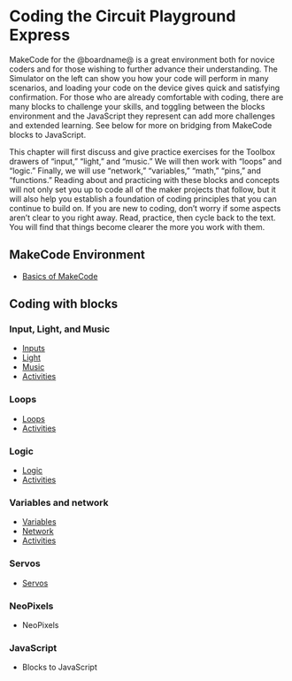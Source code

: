 # Coding the Circuit Playground Express

MakeCode for the @boardname@ is a great environment both for novice coders and for those wishing to further advance their understanding. The Simulator on the left can show you how your code will perform in many scenarios, and loading your code on the device gives quick and satisfying confirmation. For those who are already comfortable with coding, there are many blocks to challenge your skills, and toggling between the blocks environment and the JavaScript they represent can add more challenges and extended learning. See below for more on bridging from MakeCode blocks to JavaScript. 

This chapter will first discuss and give practice exercises for the Toolbox drawers of “input,” “light,” and “music.” We will then work with “loops” and “logic.” Finally, we will use “network,” “variables,” “math,” “pins,” and “functions.” Reading about and practicing with these blocks and concepts will not only set you up to code all of the maker projects that follow, but it will also help you establish a foundation of coding principles that you can continue to build on. If you are new to coding, don’t worry if some aspects aren’t clear to you right away. Read, practice, then cycle back to the text. You will find that things become clearer the more you work with them.

## MakeCode Environment

* [Basics of MakeCode](/courses/making/coding/basics)

## Coding with blocks

### Input, Light, and Music

* [Inputs](/courses/making/coding/inputs)
* [Light](/courses/making/coding/light)
* [Music](/courses/making/coding/music)
* [Activities](/courses/making/coding/activities-1)

### Loops

* [Loops](/courses/making/coding/loops)
* [Activities](/courses/making/coding/activities-2)

### Logic

* [Logic](/courses/making/coding/logic)
* [Activities](/courses/making/coding/activities-3)

### Variables and network

* [Variables](/courses/making/coding/variables)
* [Network](/courses/making/coding/network)
* [Activities](/courses/making/coding/activities-4)

### Servos

* [Servos](/courses/making/coding/servos)

### NeoPixels

* NeoPixels

### JavaScript

* Blocks to JavaScript
